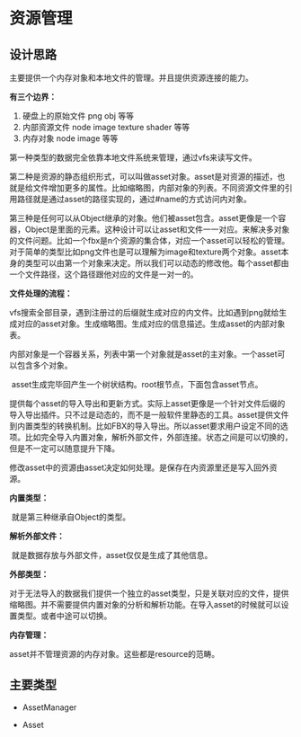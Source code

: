 # 资源管理



## 设计思路

主要提供一个内存对象和本地文件的管理。并且提供资源连接的能力。

**有三个边界：**

1. 硬盘上的原始文件 png obj 等等
2. 内部资源文件  node image texture shader 等等
3. 内存对象 node image 等等

第一种类型的数据完全依靠本地文件系统来管理，通过vfs来读写文件。

第二种是资源的静态组织形式，可以叫做asset对象。asset是对资源的描述，也就是给文件增加更多的属性。比如缩略图，内部对象的列表。不同资源文件里的引用路径就是通过asset的路径实现的，通过#name的方式访问内对象。

第三种是任何可以从Object继承的对象。他们被asset包含。asset更像是一个容器，Object是里面的元素。这种设计可以让asset和文件一一对应。来解决多对象的文件问题。比如一个fbx是n个资源的集合体，对应一个asset可以轻松的管理。对于简单的类型比如png文件也是可以理解为image和texture两个对象。asset本身的类型可以由第一个对象来决定。所以我们可以动态的修改他。每个asset都由一个文件路径，这个路径跟他对应的文件是一对一的。



**文件处理的流程：**

​	vfs搜索全部目录，遇到注册过的后缀就生成对应的内文件。比如遇到png就给生成对应的asset对象。生成缩略图。生成对应的信息描述。生成asset的内部对象表。

​	内部对象是一个容器关系，列表中第一个对象就是asset的主对象。一个asset可以包含多个对象。

​	asset生成完毕回产生一个树状结构。root根节点，下面包含asset节点。

​	提供每个asset的导入导出和更新方式。实际上asset更像是一个针对文件后缀的导入导出插件。只不过是动态的，而不是一般软件里静态的工具。asset提供文件到内置类型的转换机制。比如FBX的导入导出。所以asset要求用户设定不同的选项。比如完全导入内置对象，解析外部文件，外部连接。状态之间是可以切换的，但是不一定可以随意提升下降。

​	修改asset中的资源由asset决定如何处理。是保存在内资源里还是写入回外资源。



**内置类型：**

​	就是第三种继承自Object的类型。

**解析外部文件：**

​	就是数据存放与外部文件，asset仅仅是生成了其他信息。

**外部类型：**

​	对于无法导入的数据我们提供一个独立的asset类型，只是关联对应的文件，提供缩略图。并不需要提供内置对象的分析和解析功能。在导入asset的时候就可以设置类型。或者中途可以切换。



**内存管理：**

asset并不管理资源的内存对象。这些都是resource的范畴。



## 主要类型

* AssetManager

* Asset

  
